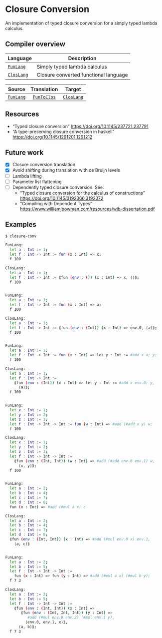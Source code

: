 # Closure Conversion

An implementation of typed closure conversion for a simply typed lambda calculus.

## Compiler overview

| Language     | Description                  |
| ------------ | ---------------------------- |
| [`FunLang`]  | Simply typed lambda calculus |
| [`ClosLang`] | Closure converted functional language |

[`FunLang`]: ./bin/FunLang.ml
[`ClosLang`]: ./bin/ClosLang.ml

| Source      | Translation   | Target       |
| :---------: | :-----------: | :----------: |
| [`FunLang`] | [`FunToClos`] | [`ClosLang`] |

[`FunToClos`]: ./bin/FunToClos.ml

## Resources

- “Typed closure conversion” <https://doi.org/10.1145/237721.237791>
- “A type-preserving closure conversion in haskell” <https://doi.org/10.1145/1291201.1291212>

## Future work

- [x] Closure conversion translation
- [x] Avoid shifting during translation with de Bruijn levels
- [ ] Lambda lifting
- [ ] Parameter list flattening
- [ ] Dependently typed closure conversion. See:
  - “Typed closure conversion for the calculus of constructions” <https://doi.org/10.1145/3192366.3192372>
  - “Compiling with Dependent Types” <https://www.williamjbowman.com/resources/wjb-dissertation.pdf>

## Examples

```sh
$ closure-conv

FunLang:
  let a : Int := 1;
  let f : Int -> Int := fun (x : Int) => x;
  f 100

ClosLang:
  let a : Int := 1;
  let f : Int -> Int := ⟪fun (env : ()) (x : Int) => x, ⟨⟩⟫;
  f 100


FunLang:
  let a : Int := 1;
  let f : Int -> Int := fun (x : Int) => a;
  f 100

ClosLang:
  let a : Int := 1;
  let f : Int -> Int := ⟪fun (env : (Int)) (x : Int) => env.0, ⟨a⟩⟫;
  f 100


FunLang:
  let a : Int := 1;
  let f : Int -> Int := fun (x : Int) => let y : Int := #add x a; y;
  f 100

ClosLang:
  let a : Int := 1;
  let f : Int -> Int :=
    ⟪fun (env : (Int)) (x : Int) => let y : Int := #add x env.0; y,
      ⟨a⟩⟫;
  f 100


FunLang:
  let x : Int := 1;
  let y : Int := 2;
  let z : Int := 3;
  let f : Int -> Int -> Int := fun (w : Int) => #add (#add x y) w;
  f 100

ClosLang:
  let x : Int := 1;
  let y : Int := 2;
  let z : Int := 3;
  let f : Int -> Int -> Int :=
    ⟪fun (env : (Int, Int)) (w : Int) => #add (#add env.0 env.1) w,
      ⟨x, y⟩⟫;
  f 100


FunLang:
  let a : Int := 2;
  let b : Int := 4;
  let c : Int := 7;
  let d : Int := 8;
  fun (x : Int) => #add (#mul a x) c

ClosLang:
  let a : Int := 2;
  let b : Int := 4;
  let c : Int := 7;
  let d : Int := 8;
  ⟪fun (env : (Int, Int)) (x : Int) => #add (#mul env.0 x) env.1,
    ⟨a, c⟩⟫


FunLang:
  let a : Int := 2;
  let b : Int := 5;
  let f : Int -> Int -> Int :=
    fun (x : Int) => fun (y : Int) => #add (#mul a x) (#mul b y);
  f 7 3

ClosLang:
  let a : Int := 2;
  let b : Int := 5;
  let f : Int -> Int -> Int :=
    ⟪fun (env : (Int, Int)) (x : Int) =>
       ⟪fun (env : (Int, Int, Int)) (y : Int) =>
          #add (#mul env.0 env.2) (#mul env.1 y),
         ⟨env.0, env.1, x⟩⟫,
      ⟨a, b⟩⟫;
  f 7 3

```

